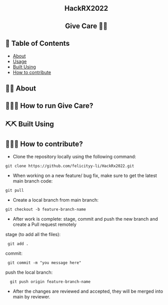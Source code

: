 <h2 align="center">HackRX2022</h2> 

<h2 align="center">Give Care 💊🌿</h2> 
  
## 📝 Table of Contents  
- [About](#about)  
- [Usage](#usage)
- [Built Using](#built_using)
- [How to contribute](#contribution) 

## 💊🌿 About <a name = "#getting_started"></a>

## 🏃‍♀️🏃 How to run Give Care? <a name="usage"></a>  

## ⛏️⛏️ Built Using <a name = "built_using"></a>  

## 👷👷‍♀️ How to contribute? <a name = "contribution"></a> 
- Clone the repository locally using the following command: 
```
git clone https://github.com/felicityy-li/HackRx2022.git
````

- When working on a new feature/ bug fix, make sure to get the latest main branch code:

```
git pull
```

- Create a local branch from main branch:

```
git checkout -b feature-branch-name
```

- After work is complete: stage, commit and push the new branch and create a Pull request remotely

stage (to add all the files): 

```
 git add .
```

commit:

```
 git commit -m "you message here"
```

push the local branch:

```
  git push origin feature-branch-name
```

- After the changes are reviewed and accepted, they will be merged into main by reviewer.



